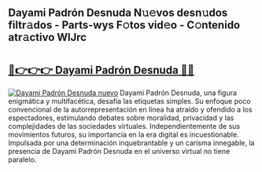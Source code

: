 ## Dayami Padrón Desnuda N𝚞𝚎vos desn𝚞dos filtr𝚊dos - Parts-wys F𝚘tos vid𝚎o - C𝚘ntenido atr𝚊ctivo WlJrc

# <h2><a href="http://mb5ogio.tromn.icu/?c=Dayami+Padr%c3%b3n+Desnuda">🔗👉👉👉 Dayami Padrón Desnuda 🔗🔗</a></h2>

[![Dayami Padrón Desnuda nuevo](https://i.imgur.com/pEAQMta.gif)](http://mb5ogio.tromn.icu/?c=Dayami+Padr%c3%b3n+Desnuda)
Dayami Padrón Desnuda, una figura enigmática y multifacética, desafía las etiquetas simples. Su enfoque poco convencional de la autorrepresentación en línea ha atraído y ofendido a los espectadores, estimulando debates sobre moralidad, privacidad y las complejidades de las sociedades virtuales. Independientemente de sus movimientos futuros, su importancia en la era digital es incuestionable. Impulsada por una determinación inquebrantable y un carisma innegable, la presencia de Dayami Padrón Desnuda en el universo virtual no tiene paralelo.

